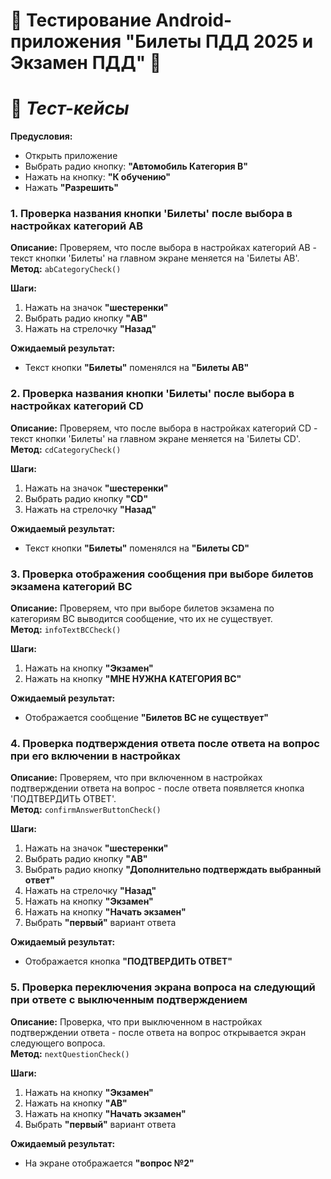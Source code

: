 # 🚦 Тестирование Android-приложения "Билеты ПДД 2025 и Экзамен ПДД" 📱
# 📌 ***Тест-кейсы***

**Предусловия:**  
- Открыть приложение
- Выбрать радио кнопку: **"Автомобиль Категория B"**
- Нажать на кнопку: **"К обучению"**
- Нажать **"Разрешить"**

### **1. Проверка названия кнопки 'Билеты' после выбора в настройках категорий AB**
**Описание:** Проверяем, что после выбора в настройках категорий AB - текст кнопки 'Билеты' на главном экране меняется на 'Билеты AB'.  
**Метод:** `abCategoryCheck()`
 
 **Шаги:**
  1. Нажать на значок **"шестеренки"**
  2. Выбрать радио кнопку **"AB"**
  3. Нажать на стрелочку **"Назад"**

**Ожидаемый результат:**
- Текст кнопки **"Билеты"** поменялся на **"Билеты AB"**  

### **2. Проверка названия кнопки 'Билеты' после выбора в настройках категорий CD**
**Описание:** Проверяем, что после выбора в настройках категорий CD - текст кнопки 'Билеты' на главном экране меняется на 'Билеты CD'.  
**Метод:** `cdCategoryCheck()`
 
 **Шаги:**
  1. Нажать на значок **"шестеренки"**
  2. Выбрать радио кнопку **"CD"**
  3. Нажать на стрелочку **"Назад"**

**Ожидаемый результат:**
- Текст кнопки **"Билеты"** поменялся на **"Билеты CD"**  

### **3. Проверка отображения сообщения при выборе билетов экзамена категорий BC**
**Описание:** Проверяем, что при выборе билетов экзамена по категориям BC выводится сообщение, что их не существует.  
**Метод:** `infoTextBCCheck()`
 
 **Шаги:**
  1. Нажать на кнопку **"Экзамен"**
  2. Нажать на кнопку **"МНЕ НУЖНА КАТЕГОРИЯ BC"**

**Ожидаемый результат:**
- Отображается сообщение  **"Билетов BC не существует"**


### **4. Проверка подтверждения ответа после ответа на вопрос при его включении в настройках**
**Описание:** Проверяем, что при включенном в настройках подтверждении ответа на вопрос - после ответа появляется кнопка 'ПОДТВЕРДИТЬ ОТВЕТ'.  
**Метод:** `confirmAnswerButtonCheck()`
 
 **Шаги:**
  1. Нажать на значок **"шестеренки"**
  2. Выбрать радио кнопку **"AB"**
  3. Выбрать радио кнопку **"Дополнительно подтверждать выбранный ответ"**
  4. Нажать на стрелочку **"Назад"**
  5. Нажать на кнопку **"Экзамен"**
  6. Нажать на кнопку **"Начать экзамен"**
  7. Выбрать **"первый"** вариант ответа

**Ожидаемый результат:**
- Отображается кнопка **"ПОДТВЕРДИТЬ ОТВЕТ"**

### **5. Проверка переключения экрана вопроса на следующий при ответе с выключенным подтверждением**
**Описание:** Проверка, что при выключенном в настройках подтверждении ответа - после ответа на вопрос открывается экран следующего вопроса.  
**Метод:** `nextQuestionCheck()`
 
 **Шаги:**
  1. Нажать на кнопку **"Экзамен"**
  2. Нажать на кнопку **"AB"**
  3. Нажать на кнопку **"Начать экзамен"**
  4. Выбрать **"первый"** вариант ответа

**Ожидаемый результат:**
- На экране отображается **"вопрос №2"** 
